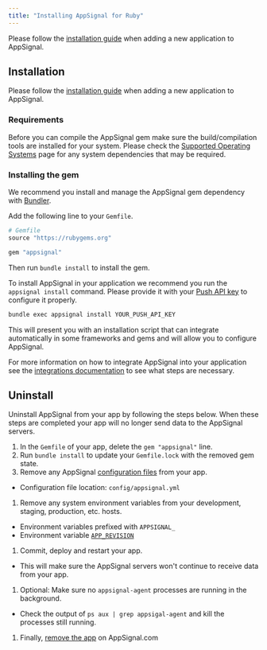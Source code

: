 ```yaml
---
title: "Installing AppSignal for Ruby"
---
```


Please follow the [installation guide](/application/new-application.html) when adding a new application to AppSignal.

## Installation

Please follow the [installation guide](/application/new-application.html) when adding a new application to AppSignal.

### Requirements

Before you can compile the AppSignal gem make sure the build/compilation tools are installed for your system. Please check the [Supported Operating Systems](/support/operating-systems.html) page for any system dependencies that may be required.

### Installing the gem

We recommend you install and manage the AppSignal gem dependency with
[Bundler](http://bundler.io/).

Add the following line to your `Gemfile`.

```ruby
# Gemfile
source "https://rubygems.org"

gem "appsignal"
```

Then run `bundle install` to install the gem.

To install AppSignal in your application we recommend you run the `appsignal install` command. Please provide it with your [Push API key](/appsignal/terminology.html#push-api-key) to configure it properly.

```sh
bundle exec appsignal install YOUR_PUSH_API_KEY
```

This will present you with an installation script that can integrate automatically in some frameworks and gems and will allow you to configure AppSignal.

For more information on how to integrate AppSignal into your application see the [integrations documentation](/ruby/integrations/index.html) to see what steps are necessary.

## Uninstall

Uninstall AppSignal from your app by following the steps below. When these steps are completed your app will no longer send data to the AppSignal servers.

1. In the `Gemfile` of your app, delete the `gem "appsignal"` line.
1. Run `bundle install` to update your `Gemfile.lock` with the removed gem state.
1. Remove any AppSignal [configuration files](/ruby/configuration/) from your app.
  - Configuration file location: `config/appsignal.yml`
1. Remove any system environment variables from your development, staging, production, etc. hosts.
  - Environment variables prefixed with `APPSIGNAL_`
  - Environment variable [`APP_REVISION`](/ruby/configuration/options.html#option-revision)
1. Commit, deploy and restart your app.
  - This will make sure the AppSignal servers won't continue to receive data from your app.
1. Optional: Make sure no `appsignal-agent` processes are running in the background.
  - Check the output of `ps aux | grep appsigal-agent` and kill the processes still running.
1. Finally, [remove the app](/application/#removing-an-application) on AppSignal.com
